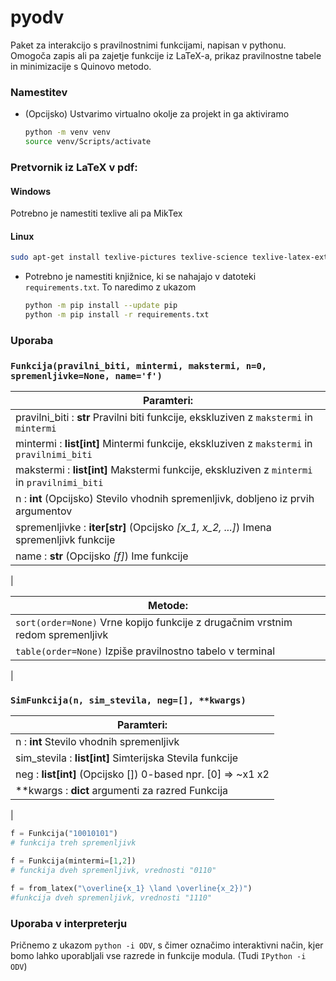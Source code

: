 # pyodv
Paket za interakcijo s pravilnostnimi funkcijami, napisan v pythonu. Omogoča zapis ali pa zajetje funkcije iz LaTeX-a, prikaz pravilnostne tabele in minimizacije s Quinovo metodo.

### Namestitev
- (Opcijsko) Ustvarimo virtualno okolje za projekt in ga aktiviramo
  ```bash
  python -m venv venv
  source venv/Scripts/activate
  ```

### Pretvornik iz LaTeX v pdf:
#### Windows
Potrebno je namestiti texlive ali pa MikTex 
#### Linux
```bash
sudo apt-get install texlive-pictures texlive-science texlive-latex-extra latexmk
```

- Potrebno je namestiti knjižnice, ki se nahajajo v datoteki `requirements.txt`. To naredimo z ukazom

  ```bash
  python -m pip install --update pip
  python -m pip install -r requirements.txt
  ```
### Uporaba

### `Funkcija(pravilni_biti, mintermi, makstermi, n=0, spremenljivke=None, name='f')`
 |      Paramteri:
 |      ----------
 |      pravilni_biti : **str**  Pravilni biti funkcije, ekskluziven z `makstermi` in `mintermi`
 |      mintermi : **list[int]** Mintermi funkcije, ekskluziven z `makstermi` in `pravilnimi_biti`
 |      makstermi : **list[int]** Makstermi funkcije, ekskluziven z `mintermi` in `pravilnimi_biti`
 |      n : **int** (Opcijsko) Stevilo vhodnih spremenljivk, dobljeno iz prvih argumentov
 |      spremenljivke : **iter[str]** (Opcijsko *[x_1, x_2, ...]*)  Imena spremenljivk funkcije
 |      name : **str** (Opcijsko *[f]*) Ime funkcije
 | 

|      Metode:
 |      -----------
 | `sort(order=None)` Vrne kopijo funkcije z drugačnim vrstnim redom spremenljivk
 | `table(order=None)` Izpiše pravilnostno tabelo v terminal
 | 



### `SimFunkcija(n, sim_stevila, neg=[], **kwargs)`

|      Paramteri:
 |      ----------
 |      n : **int** Stevilo vhodnih spremenljivk
 |      sim_stevila : **list[int]** Simterijska Stevila funkcije
 |      neg : **list[int]** (Opcijsko []) 0-based npr. [0] => ~x1 x2
 |      \*\*kwargs : **dict**  argumenti za razred Funkcija
 | 

```python
f = Funkcija("10010101")
# funkcija treh spremenljivk

f = Funkcija(mintermi=[1,2])
# funckija dveh spremenljivk, vrednosti "0110"

f = from_latex("\overline{x_1} \land \overline{x_2})")
#funkcija dveh spremenljivk, vrednosti "1110"
```

### Uporaba v interpreterju

Pričnemo z ukazom `python -i ODV`, s čimer označimo interaktivni način, kjer bomo lahko uporabljali vse razrede in funkcije modula. (Tudi `IPython -i ODV`)
